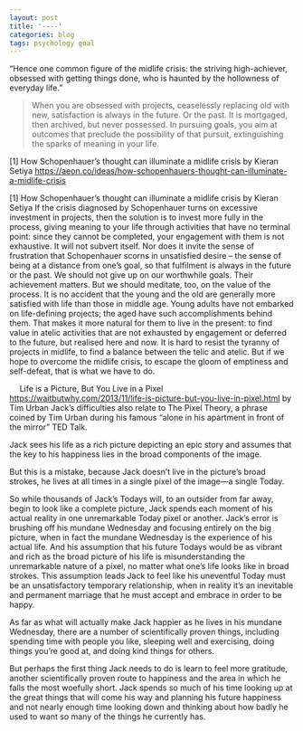 ```yaml
---
layout: post
title: '----'
categories: blog
tags: psychology goal
---
```




“Hence one common figure of the midlife crisis: the striving high-achiever, obsessed with getting things done, who is haunted by the hollowness of everyday life.”
> When you are obsessed with projects, ceaselessly replacing old with new, satisfaction is always in the future. Or the past. It is mortgaged, then archived, but never possessed. In pursuing goals, you aim at outcomes that preclude the possibility of that pursuit, extinguishing the sparks of meaning in your life.

[1] How Schopenhauer’s thought can illuminate a midlife crisis by Kieran Setiya
https://aeon.co/ideas/how-schopenhauers-thought-can-illuminate-a-midlife-crisis







[1] How Schopenhauer’s thought can illuminate a midlife crisis by Kieran Setiya
If the crisis diagnosed by Schopenhauer turns on excessive investment in projects, then the solution is to invest more fully in the process, giving meaning to your life through activities that have no terminal point: since they cannot be completed, your engagement with them is not exhaustive. It will not subvert itself. Nor does it invite the sense of frustration that Schopenhauer scorns in unsatisfied desire – the sense of being at a distance from one’s goal, so that fulfilment is always in the future or the past.
We should not give up on our worthwhile goals. Their achievement matters. But we should meditate, too, on the value of the process. It is no accident that the young and the old are generally more satisfied with life than those in middle age. Young adults have not embarked on life-defining projects; the aged have such accomplishments behind them. That makes it more natural for them to live in the present: to find value in atelic activities that are not exhausted by engagement or deferred to the future, but realised here and now. It is hard to resist the tyranny of projects in midlife, to find a balance between the telic and atelic. But if we hope to overcome the midlife crisis, to escape the gloom of emptiness and self-defeat, that is what we have to do.

 
Life is a Picture, But You Live in a Pixel
https://waitbutwhy.com/2013/11/life-is-picture-but-you-live-in-pixel.html by Tim Urban
Jack’s difficulties also relate to The Pixel Theory, a phrase coined by Tim Urban during his famous “alone in his apartment in front of the mirror” TED Talk.

Jack sees his life as a rich picture depicting an epic story and assumes that the key to his happiness lies in the broad components of the image.

But this is a mistake, because Jack doesn’t live in the picture’s broad strokes, he lives at all times in a single pixel of the image—a single Today.

So while thousands of Jack’s Todays will, to an outsider from far away, begin to look like a complete picture, Jack spends each moment of his actual reality in one unremarkable Today pixel or another. Jack’s error is brushing off his mundane Wednesday and focusing entirely on the big picture, when in fact the mundane Wednesday is the experience of his actual life.
And his assumption that his future Todays would be as vibrant and rich as the broad picture of his life is misunderstanding the unremarkable nature of a pixel, no matter what one’s life looks like in broad strokes. This assumption leads Jack to feel like his uneventful Today must be an unsatisfactory temporary relationship, when in reality it’s an inevitable and permanent marriage that he must accept and embrace in order to be happy.

As far as what will actually make Jack happier as he lives in his mundane Wednesday, there are a number of scientifically proven things, including spending time with people you like, sleeping well and exercising, doing things you’re good at, and doing kind things for others.

But perhaps the first thing Jack needs to do is learn to feel more gratitude, another scientifically proven route to happiness and the area in which he falls the most woefully short. Jack spends so much of his time looking up at the great things that will come his way and planning his future happiness and not nearly enough time looking down and thinking about how badly he used to want so many of the things he currently has.

